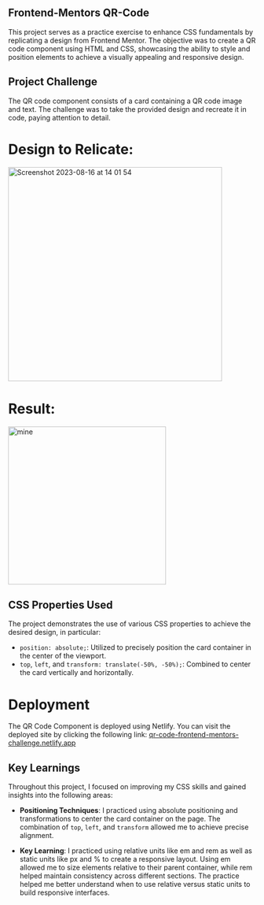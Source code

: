 ## Frontend-Mentors QR-Code

This project serves as a practice exercise to enhance CSS fundamentals by replicating a design from Frontend Mentor. The objective was to create a QR code component using HTML and CSS, showcasing the ability to style and position elements to achieve a visually appealing and responsive design.

## Project Challenge

The QR code component consists of a card containing a QR code image and text. The challenge was to take the provided design and recreate it in code, paying attention to detail.

# Design to Relicate:
<img width="435" alt="Screenshot 2023-08-16 at 14 01 54" src="https://github.com/tinytecher/Frontend-Mentors-QR-Code/assets/79761202/83cd255c-8011-485c-afdd-1f6075f18f97">

# Result:
<img width="321" alt="mine" src="https://github.com/tinytecher/Frontend-Mentors-QR-Code/assets/79761202/813ed3b1-2f19-412c-a81c-396dac7bc304">


## CSS Properties Used

The project demonstrates the use of various CSS properties to achieve the desired design, in particular:

- `position: absolute;`: Utilized to precisely position the card container in the center of the viewport.
- `top`, `left`, and `transform: translate(-50%, -50%);`: Combined to center the card vertically and horizontally.

# Deployment

The QR Code Component is deployed using Netlify. You can visit the deployed site by clicking the following link: [qr-code-frontend-mentors-challenge.netlify.app](qr-code-frontend-mentors-challenge.netlify.app)


## Key Learnings

Throughout this project, I focused on improving my CSS skills and gained insights into the following areas:

- **Positioning Techniques**: I practiced using absolute positioning and transformations to center the card container on the page. The combination of `top`, `left`, and `transform` allowed me to achieve precise alignment.

- **Key Learning**: I practiced using relative units like em and rem as well as static units like px and % to create a responsive layout. Using em allowed me to size elements relative to their parent container, while rem helped maintain consistency across different sections. The practice helped me better understand when to use relative versus static units to build responsive interfaces.







